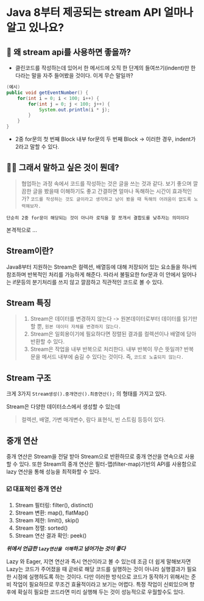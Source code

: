 # Java 8부터 제공되는 stream API 얼마나 알고 있나요?

## 🎈 왜 stream api를 사용하면 좋을까?

- 클린코드를 작성하는데 있어서 한 메서드에 오직 한 단계의 들여쓰기(indent)만 한다라는 말을 자주 들어봤을 것이다. 이게 무슨 말일까?

```Java
(예시)
public void getEventNumber() {
    for(int i = 0; i < 100; i++) {
        for(int j = 0; j < 100; j++) {
            System.out.println(i * j);
        }
    }
}
```

- 2중 for문의 첫 번째 Block 내부 for문의 두 번째 Block -> 이러한 경우, indent가 2라고 말할 수 있다.

## 💁‍♂️ 그래서 말하고 싶은 것이 뭔데?

> 협업하는 과정 속에서 코드를 작성하는 것은 글을 쓰는 것과 같다. 보기 좋으며 깔끔한 글을 봤을때 이해하기도 좋고 간결하면 얼마나 독해하는 시간이 효과적인가? `코드를 작성하는 것도 글이라고 생각하고 남이 봤을 때 독해의 어려움이 없도록 노력해보자.`

`단순히 2중 for문이 해당되는 것이 아니라 로직을 잘 쪼개서 결합도를 낮추자는 의미이다`

본격적으로 ...

## Stream이란?

Java8부터 지원하는 Stream은 컬렉션, 배열등에 대해 저장되어 있는 요소들을 하나씩 참조하며 반복적인 처리를 가능하게 해준다. 따라서 불필요한 for문과 이 안에서 일어나는 if문등의 분기처리를 쓰지 않고 깔끔하고 직관적인 코드로 볼 수 있다.

## Stream 특징

> 1. Stream은 데이터를 변경하지 않는다 -> 원본데이터로부터 데이터를 읽기만 할 뿐, `원본 데이터 자체를 변경하지 않는다.`
> 2. Stream은 일회용이기에 필요하다면 정렬된 결과를 컬렉션이나 배열에 담아 반환할 수 있다.
> 3. Stream은 작업을 내부 반복으로 처리한다. 내부 반복이 무슨 뜻일까? 반복문을 메서드 내부에 숨길 수 있다는 것이다. 즉, `코드로 노출되지 않는다.`

## Stream 구조

크게 3가지
`Stream생성().중개연산().최종연산();` 의 형태를 가지고 있다.

Stream은 다양한 데이터소스에서 생성할 수 있는데

> 컬렉션, 배열, 가변 매개변수, 람다 표현식, 빈 스트림 등등이 있다.

## 중개 연산

중개 연산은 Stream을 전달 받아 Stream으로 반환하므로 중개 연산을 연속으로 사용할 수 있다. 또한 Stream의 중개 연산은 필터-맵(filter-map)기반의 API를 사용함으로 lazy 연산을 통해 성능을 최적화할 수 있다.

### ☑️ 대표적인 중개 연산

1. Stream 필터링: filter(), distinct()
2. Stream 변환: map(), flatMap()
3. Stream 제한: limit(), skip()
4. Stream 정렬: sorted()
5. Stream 연산 결과 확인: peek()

**_위에서 언급한 `lazy연산을 이해`하고 넘어가는 것이 좋다_**

Lazy 와 Eager, 지연 연산과 즉시 연산이라고 볼 수 있는데 조금 더 쉽게 말해보자면 Lazy는 코드가 주어졌을 때 곧바로 해당 코드를 실행하는 것이 아니라 실행결과가 필요한 시점에 실행하도록 하는 것이다.
다만 이러한 방식으로 코드가 동작하기 위해서는 준비 작업이 필요하므로 무조건 효율적이라고 보기는 어렵다.
특정 작업이 신뢰있으며 향후에 확실히 필요한 코드라면 미리 실행해 두는 것이 성능적으로 우월할수도 있다.
